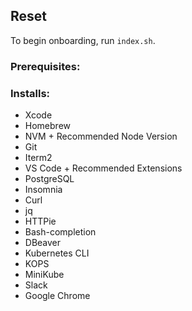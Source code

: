 ## Reset

To begin onboarding, run `index.sh`.

### Prerequisites:

### Installs:

-   Xcode
-   Homebrew
-   NVM + Recommended Node Version
-   Git
-   Iterm2
-   VS Code + Recommended Extensions
-   PostgreSQL
-   Insomnia
-   Curl
-   jq
-   HTTPie
-   Bash-completion
-   DBeaver
-   Kubernetes CLI
-   KOPS
-   MiniKube
-   Slack
-   Google Chrome
